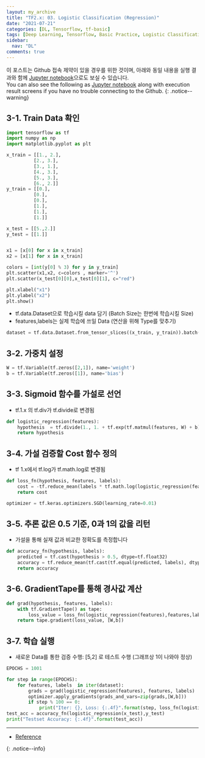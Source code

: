 ```yaml
---
layout: my_archive
title: "TF2.x: 03. Logistic Classification (Regression)"
date: "2021-07-21"
categories: [DL, Tensorflow, tf-basic]
tags: [Deep Learning, Tensorflow, Basic Practice, Logistic Classification Regression]
sidebar:
  nav: "DL"
comments: true
---
```


이 포스트는 Github 접속 제약이 있을 경우를 위한 것이며, 아래와 동일 내용을 실행 결과와 함께 [Jupyter notebook](https://github.com/bestofbad/TF-Study/blob/main/tf2_03_Logistic_Classification_(Regression).ipynb)으로도 보실 수 있습니다.  
You can also see the following as [Jupyter notebook](https://github.com/bestofbad/TF-Study/blob/main/tf2_03_Logistic_Classification_(Regression).ipynb) along with execution result screens if you have no trouble connecting to the Github.
{: .notice--warning}

## 3-1. Train Data 확인

```python
import tensorflow as tf
import numpy as np
import matplotlib.pyplot as plt

x_train = [[1., 2.],
          [2., 3.],
          [3., 1.],
          [4., 3.],
          [5., 3.],
          [6., 2.]]
y_train = [[0.],
          [0.],
          [0.],
          [1.],
          [1.],
          [1.]]

x_test = [[5.,2.]]
y_test = [[1.]]


x1 = [x[0] for x in x_train]
x2 = [x[1] for x in x_train]

colors = [int(y[0] % 3) for y in y_train]
plt.scatter(x1,x2, c=colors , marker='^')
plt.scatter(x_test[0][0],x_test[0][1], c="red")

plt.xlabel("x1")
plt.ylabel("x2")
plt.show()

```

- tf.data.Dataset으로 학습시킬 data 담기 (Batch Size는 한번에 학습시킬 Size)
- features,labels는 실제 학습에 쓰일 Data (연산을 위해 Type를 맞추기)
```python
dataset = tf.data.Dataset.from_tensor_slices((x_train, y_train)).batch(len(x_train))       #.repeat()
```


## 3-2. 가중치 설정
```python
W = tf.Variable(tf.zeros([2,1]), name='weight')
b = tf.Variable(tf.zeros([1]), name='bias')
```

## 3-3. Sigmoid 함수를 가설로 선언
- tf.1.x 의 tf.div가 tf.divide로 변경됨
```python
def logistic_regression(features):
    hypothesis  = tf.divide(1., 1. + tf.exp(tf.matmul(features, W) + b))
    return hypothesis
```

## 3-4. 가설 검증할 Cost 함수 정의
- tf 1.x에서 tf.log가 tf.math.log로 변경됨
```python
def loss_fn(hypothesis, features, labels):
    cost = -tf.reduce_mean(labels * tf.math.log(logistic_regression(features)) + (1 - labels) * tf.math.log(1 - hypothesis))
    return cost

optimizer = tf.keras.optimizers.SGD(learning_rate=0.01)
```

## 3-5. 추론 값은 0.5 기준, 0과 1의 값을 리턴
- 가설을 통해 실재 값과 비교한 정확도를 측정합니다
```python
def accuracy_fn(hypothesis, labels):
    predicted = tf.cast(hypothesis > 0.5, dtype=tf.float32)
    accuracy = tf.reduce_mean(tf.cast(tf.equal(predicted, labels), dtype=tf.int32))
    return accuracy
```

## 3-6. GradientTape를 통해 경사값 계산
```python
def grad(hypothesis, features, labels):
    with tf.GradientTape() as tape:
        loss_value = loss_fn(logistic_regression(features),features,labels)
    return tape.gradient(loss_value, [W,b])
```

## 3-7. 학습 실행
- 새로운 Data를 통한 검증 수행: [5,2] 로 테스트 수행 (그래프상 1이 나와야 정상)
```python
EPOCHS = 1001

for step in range(EPOCHS):
    for features, labels  in iter(dataset):
        grads = grad(logistic_regression(features), features, labels)
        optimizer.apply_gradients(grads_and_vars=zip(grads,[W,b]))
        if step % 100 == 0:
            print("Iter: {}, Loss: {:.4f}".format(step, loss_fn(logistic_regression(features),features,labels)))
test_acc = accuracy_fn(logistic_regression(x_test),y_test)
print("Testset Accuracy: {:.4f}".format(test_acc))
```

---
- [Reference](https://github.com/deeplearningzerotoall/TensorFlow/blob/master/tf_2.x/lab-05-1-logistic_regression-eager.ipynb)

{: .notice--info}